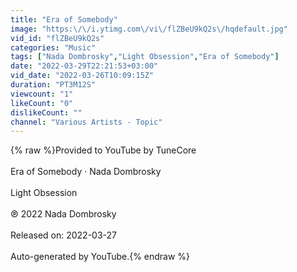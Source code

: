 ```yaml
---
title: "Era of Somebody"
image: "https:\/\/i.ytimg.com\/vi\/flZBeU9kQ2s\/hqdefault.jpg"
vid_id: "flZBeU9kQ2s"
categories: "Music"
tags: ["Nada Dombrosky","Light Obsession","Era of Somebody"]
date: "2022-03-29T22:21:53+03:00"
vid_date: "2022-03-26T10:09:15Z"
duration: "PT3M12S"
viewcount: "1"
likeCount: "0"
dislikeCount: ""
channel: "Various Artists - Topic"
---
```

{% raw %}Provided to YouTube by TuneCore<br /><br />Era of Somebody · Nada Dombrosky<br /><br />Light Obsession<br /><br />℗ 2022 Nada Dombrosky<br /><br />Released on: 2022-03-27<br /><br />Auto-generated by YouTube.{% endraw %}
